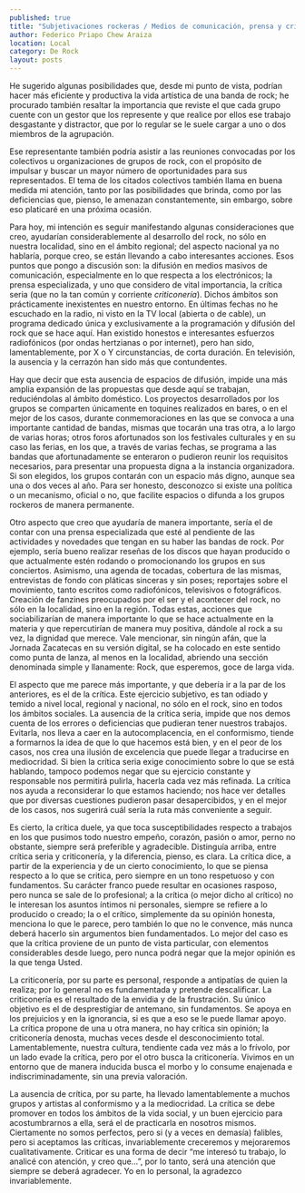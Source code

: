 ```yaml
---
published: true
title: "Subjetivaciones rockeras / Medios de comunicación, prensa y crítica"
author: Federico Priapo Chew Araiza
location: Local
category: De Rock
layout: posts
---
```


He sugerido algunas posibilidades que, desde mi punto de vista, podrían hacer más eficiente y productiva la vida artística de una banda de rock; he procurado también resaltar la importancia que reviste el que cada grupo cuente con un gestor que los represente y que realice por ellos ese trabajo desgastante y distractor, que por lo regular se le suele cargar a uno o dos miembros de la agrupación.

Ese representante también podría asistir a las reuniones convocadas por los colectivos u organizaciones de grupos de rock, con el propósito de impulsar y buscar un mayor número de oportunidades para sus representados. El tema de los citados colectivos también llama en buena medida mi atención, tanto por las posibilidades que brinda, como por las deficiencias que, pienso, le amenazan constantemente, sin embargo, sobre eso platicaré en una próxima ocasión.

Para hoy, mi intención es seguir manifestando algunas consideraciones que creo, ayudarían considerablemente al desarrollo del rock, no sólo en nuestra localidad, sino en el ámbito regional; del aspecto nacional ya no hablaría, porque creo, se están llevando a cabo interesantes acciones. Esos puntos que pongo a discusión son: la difusión en medios masivos de comunicación, especialmente en lo que respecta a los electrónicos; la prensa especializada, y uno que considero de vital importancia, la crítica seria (que no la tan común y corriente _criticonería_). Dichos ámbitos son prácticamente inexistentes en nuestro entorno. En últimas fechas no he escuchado en la radio, ni visto en la TV local (abierta o de cable), un programa dedicado única y exclusivamente a la programación y difusión del rock que se hace aquí. Han existido honestos e interesantes esfuerzos radiofónicos (por ondas hertzianas o por internet), pero han sido, lamentablemente, por X o Y circunstancias, de corta duración. En televisión, la ausencia y la cerrazón han sido más que contundentes.

Hay que decir que esta ausencia de espacios de difusión, impide una más amplia expansión de las propuestas que desde aquí se trabajan, reduciéndolas al ámbito doméstico. Los proyectos desarrollados por los grupos se comparten únicamente en toquines realizados en bares, o en el mejor de los casos, durante conmemoraciones en las que se convoca a una importante cantidad de bandas, mismas que tocarán una tras otra, a lo largo de varias horas; otros foros afortunados son los festivales culturales y en su caso las ferias, en los que, a través de varias fechas, se programa a las bandas que afortunadamente se enteraron o pudieron reunir los requisitos necesarios, para presentar una propuesta digna a la instancia organizadora. Si son elegidos, los grupos contarán con un espacio más digno, aunque sea una o dos veces al año. Para ser honesto, desconozco si existe una política o un mecanismo, oficial o no, que facilite espacios o difunda a los grupos rockeros de manera permanente.

Otro aspecto que creo que ayudaría de manera importante, sería el de contar con una prensa especializada que esté al pendiente de las actividades y novedades que tengan en su haber las bandas de rock. Por ejemplo, sería bueno realizar reseñas de los discos que hayan producido o que actualmente estén rodando o promocionando los grupos en sus conciertos. Asimismo, una agenda de tocadas, cobertura de las mismas, entrevistas de fondo con pláticas sinceras y sin poses; reportajes sobre el movimiento, tanto escritos como radiofónicos, televisivos o fotográficos. Creación de fanzines preocupados por el ser y el acontecer del rock, no sólo en la localidad, sino en la región. Todas estas, acciones que sociabilizarían de manera importante lo que se hace actualmente en la materia y que repercutirían de manera muy positiva, dándole al rock a su vez, la dignidad que merece. Vale mencionar, sin ningún afán, que la Jornada Zacatecas en su versión digital, se ha colocado en este sentido como punta de lanza, al menos en la localidad, abriendo una sección denominada simple y llanamente: Rock, que esperemos, goce de larga vida.

El aspecto que me parece más importante, y que debería ir a la par de los anteriores, es el de la crítica. Este ejercicio subjetivo, es tan odiado y temido a nivel local, regional y nacional, no sólo en el rock, sino en todos los ámbitos sociales. La ausencia de la crítica seria, impide que nos demos cuenta de los errores o deficiencias que pudieran tener nuestros trabajos. Evitarla, nos lleva a caer en la autocomplacencia, en el conformismo, tiende a formarnos la idea de que lo que hacemos está bien, y en el peor de los casos, nos crea una ilusión de excelencia que puede llegar a traducirse en mediocridad. Si bien la crítica seria exige conocimiento sobre lo que se está hablando, tampoco podemos negar que su ejercicio constante y responsable nos permitirá pulirla, hacerla cada vez más refinada. La crítica nos ayuda a reconsiderar lo que estamos haciendo; nos hace ver detalles que por diversas cuestiones pudieron pasar desapercibidos, y en el mejor de los casos, nos sugerirá cuál sería la ruta más conveniente a seguir.

Es cierto, la crítica duele, ya que toca susceptibilidades respecto a trabajos en los que pusimos todo nuestro empeño, corazón, pasión o amor, perno no obstante, siempre será preferible y agradecible. Distinguía arriba, entre crítica seria y criticonería, y la diferencia, pienso, es clara. La crítica dice, a partir de la experiencia y de un cierto conocimiento, lo que se piensa respecto a lo que se critica, pero siempre en un tono respetuoso y con fundamentos. Su carácter franco puede resultar en ocasiones rasposo, pero nunca se sale de lo profesional; a la crítica (o mejor dicho al crítico) no le interesan los asuntos íntimos ni personales, siempre se refiere a lo producido o creado; la o el crítico, simplemente da su opinión honesta, menciona lo que le parece, pero también lo que no le convence, más nunca deberá hacerlo sin argumentos bien fundamentados. Lo mejor del caso es que la crítica proviene de un punto de vista particular, con elementos considerables desde luego, pero nunca podrá negar que la mejor opinión es la que tenga Usted.

La criticonería, por su parte es personal, responde a antipatías de quien la realiza; por lo general no es fundamentada y pretende descalificar. La criticonería es el resultado de la envidia y de la frustración. Su único objetivo es el de desprestigiar de antemano, sin fundamentos. Se apoya en los prejuicios y en la ignorancia, si es que a eso se le puede llamar apoyo. La crítica propone de una u otra manera, no hay crítica sin opinión; la criticonería denosta, muchas veces desde el desconocimiento total. Lamentablemente, nuestra cultura, tendiente cada vez más a lo frívolo, por un lado evade la crítica, pero por el otro busca la criticonería. Vivimos en un entorno que de manera inducida busca el morbo y lo consume enajenada e indiscriminadamente, sin una previa valoración.
    
La ausencia de crítica, por su parte, ha llevado lamentablemente a muchos grupos y artistas al conformismo y a la mediocridad. La crítica se debe promover en todos los ámbitos de la vida social, y un buen ejercicio para acostumbrarnos a ella, será el de practicarla en nosotros mismos. Ciertamente no somos perfectos, pero si (y a veces en demasía) falibles, pero si aceptamos las críticas, invariablemente creceremos y mejoraremos cualitativamente. Criticar es una forma de decir “me interesó tu trabajo, lo analicé con atención, y creo que…”, por lo tanto, será una atención que siempre se deberá agradecer. Yo en lo personal, la agradezco invariablemente.
